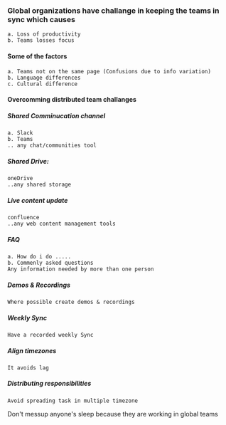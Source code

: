 ### Global organizations have challange in keeping the teams in sync which causes 
    a. Loss of productivity
    b. Teams losses focus

#### Some of the factors
    a. Teams not on the same page (Confusions due to info variation)
    b. Language differences
    c. Cultural difference

#### Overcomming distributed team challanges

##### Shared Comminucation channel
    a. Slack
    b. Teams
    .. any chat/communities tool

##### Shared Drive:  
    oneDrive
    ..any shared storage

##### Live content update
    confluence
    ..any web content management tools

##### FAQ
    a. How do i do .....
    b. Commenly asked questions
    Any information needed by more than one person

##### Demos & Recordings
    Where possible create demos & recordings

##### Weekly Sync
    Have a recorded weekly Sync 

##### Align timezones
    It avoids lag

##### Distributing responsibilities
    Avoid spreading task in multiple timezone
    
  Don't messup anyone's sleep because they are working in global teams    
